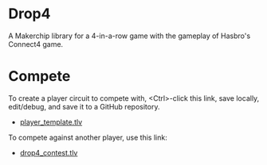 # Drop4

A Makerchip library for a 4-in-a-row game with the gameplay of Hasbro's Connect4 game.

# Compete

To create a player circuit to compete with, &lt;Ctrl&gt;-click this link, save locally, edit/debug, and save it to a GitHub repository.

* <a href="http://www.makerchip.com/sandbox?code_url=https:%2F%2Fraw.githubusercontent.com%2Fstevehoover%2Fdrop4game%2Fmain%2Fplayer_template.tlv" target="_blank" atom_fix="_">player_template.tlv</a>

To compete against another player, use this link:

* <a href="http://www.makerchip.com/sandbox?code_url=https:%2F%2Fraw.githubusercontent.com%2Fstevehoover%2Fdrop4game%2Fmain%2Fdrop4_contest.tlv" target="_blank" atom_fix="_">drop4_contest.tlv</a>
